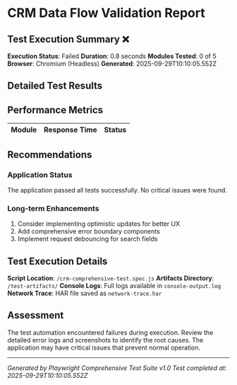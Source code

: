 # CRM Data Flow Validation Report

## Test Execution Summary ❌

**Execution Status**: Failed
**Duration**: 0.8 seconds
**Modules Tested**: 0 of 5
**Browser**: Chromium (Headless)
**Generated**: 2025-09-29T10:10:05.552Z

## Detailed Test Results

## Performance Metrics

| Module | Response Time | Status |
|--------|--------------|--------|

## Recommendations

### Application Status
The application passed all tests successfully. No critical issues were found.

### Long-term Enhancements
1. Consider implementing optimistic updates for better UX
2. Add comprehensive error boundary components
3. Implement request debouncing for search fields

## Test Execution Details

**Script Location**: `/crm-comprehensive-test.spec.js`
**Artifacts Directory**: `/test-artifacts/`
**Console Logs**: Full logs available in `console-output.log`
**Network Trace**: HAR file saved as `network-trace.har`

## Assessment

The test automation encountered failures during execution. Review the detailed error logs and screenshots to identify the root causes. The application may have critical issues that prevent normal operation.

---

*Generated by Playwright Comprehensive Test Suite v1.0*
*Test completed at: 2025-09-29T10:10:05.552Z*
